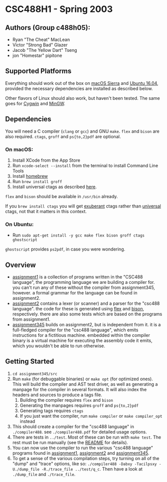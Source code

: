 # CSC488H1 - Spring 2003

## Authors (Group c488h05):
* Ryan "The Cheat" MacLean
* Victor "Strong Bad" Glazer
* Jacob "The Yellow Dart" Tseng
* jon "Homestar" pipitone

## Supported Platforms
Everything should work out of the box on [macOS Sierra](https://www.apple.com/macos/sierra/) 
and [Ubuntu 16.04](https://www.ubuntu.com/download/desktop), provided the necessary dependencies are 
installed as described below.

Other flavors of Linux should also work, but haven't been tested. The same goes for 
[Cygwin](https://www.cygwin.com/) and [MinGW](http://www.mingw.org/).

## Dependencies
You will need a C compiler (`clang` or `gcc`) and GNU `make`. `flex` and `bison` are also required. 
`ctags`, `groff` and `ps{to,2}pdf` are optional.

### On macOS:
1. Install XCode from the App Store
1. Run `xcode-select --install` from the terminal to install Command Line Tools
1. Install [homebrew](https://brew.sh/)
1. Run `brew install groff`
1. Install universal ctags as described [here](https://github.com/universal-ctags/homebrew-universal-ctags).

`flex` and `bison` should be available in `/usr/bin` already. 

If you `brew install ctags` you will get [exuberant](http://ctags.sourceforge.net/) ctags rather than 
[universal](https://github.com/universal-ctags) ctags, not that it matters in this context.

### On Ubuntu:
* Run `sudo apt-get install -y gcc make flex bison groff ctags ghostscript`

`ghostscript` provides `ps2pdf`, in case you were wondering.

## Overview
* [assignment1](https://github.com/vglazer/csc488/tree/master/assignment1) is a collection of programs 
written in the "CSC488 language", the programming language we are building a compiler for. you can't run 
any of these without the compiler from assignment345, however. a formal grammar for the language can be 
found in assignment2.
* [assignment2](https://github.com/vglazer/csc488/tree/master/assignment2) contains a lexer (or scanner) 
and a parser for the "csc488 language". the code for these is generated using 
[flex](https://github.com/westes/flex) and [bison](https://www.gnu.org/software/bison/), respectively. 
there are also some tests which are based on the programs from assignment1.
* [assignment345](https://github.com/vglazer/csc488/tree/master/assignment345) builds on assignment2, 
but is independent from it. it is a full-fledged compiler for the "csc488 language", which emits 
instructions for a fictitious machine. embedded within the compiler binary is a virtual machine for
executing the assembly code it emits, which you wouldn't be able to run otherwise.

## Getting Started
1. `cd assignment345/src`
1. Run `make` (for debuggable binaries) or `make opt` (for optimized ones). This will build the 
compiler and AST test driver, as well as generating a manpage for the compiler in several formats. It will
also index the headers and sources to produce a tags file.
    1. Building the compiler requires `flex` and `bison`
    1. Generating the manpages requires `groff` and `ps{to,2}pdf`
    1. Generating tags requires `ctags`
    1. If you just want the compiler, run `make compiler` or `make compiler_opt` instead
1. This should create a compiler for the "csc488 language" in `./compiler488`. see 
`./compiler488.pdf` for detailed usage options.
1. There are tests in `../test`. Most of these can be run with `make test`. 
The rest must be run manually (see the 
[README](https://github.com/vglazer/csc488/blob/master/assignment345/README.md) for details).
1. You can now use the compiler to run the various "csc488 language" programs found in 
[assignment1](https://github.com/vglazer/csc488/tree/master/assignment1), 
[assignment2](https://github.com/vglazer/csc488/tree/master/assignment2) and 
[assignment345](https://github.com/vglazer/csc488/tree/master/assignment345/test).
1. To get a sense of the various compilation steps, try turning on all of the "dump" and "trace" options, 
like so: `./compiler488 -Dabxy -Tacilpsxy -U./dump_file -R./trace_file ../test/q_c`. Then have a look 
at `./dump_file` and `./trace_file`.
